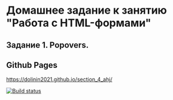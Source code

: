 # Домашнее задание к занятию "Работа с HTML-формами"
## Задание 1. Popovers.

## Github Pages
https://dolinin2021.github.io/section_4_ahj/

[![Build status](https://ci.appveyor.com/api/projects/status/lsbyop3ielvxn62v?svg=true)](https://ci.appveyor.com/project/Dolinin2021/section-5-ahj)

